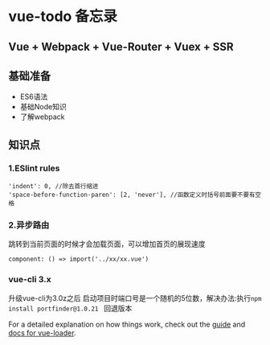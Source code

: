 # vue-todo 备忘录
## Vue + Webpack + Vue-Router + Vuex + SSR

## 基础准备  
* ES6语法  
* 基础Node知识  
* 了解webpack  

## 知识点  
### 1.ESlint rules   
```text
'indent': 0, //除去首行缩进
'space-before-function-paren': [2, 'never'], //函数定义时括号前面要不要有空格
```
### 2.异步路由  
跳转到当前页面的时候才会加载页面，可以增加首页的展现速度  
```text
component: () => import('../xx/xx.vue')
```

### vue-cli 3.x  
升级vue-cli为3.0z之后 启动项目时端口号是一个随机的5位数，解决办法:执行`npm install portfinder@1.0.21 ` 回退版本

For a detailed explanation on how things work, check out the [guide](http://vuejs-templates.github.io/webpack/) and [docs for vue-loader](http://vuejs.github.io/vue-loader).
